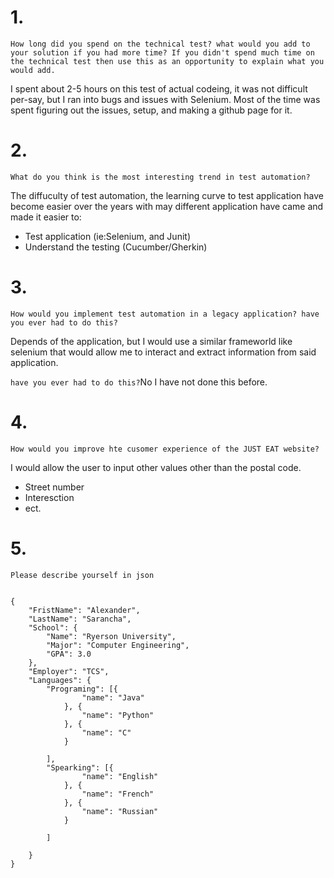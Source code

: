 # 1.

`How long did you spend on the technical test? what would you add to your solution if you had more time? If you didn't spend much time on the technical test then use this as an opportunity to explain what you would add.`

I spent about 2-5 hours on this test of actual codeing, it was not difficult per-say, but I ran into bugs and issues with Selenium. Most of the time was spent figuring out the issues, setup, and making a github page for it. 

# 2.
`What do you think is the most interesting trend in test automation?`

The diffuculty of test automation, the learning curve to test application have become easier over the years with may different application have came and made it easier to:
* Test application (ie:Selenium, and Junit)
* Understand the testing (Cucumber/Gherkin)

# 3. 
`How would you implement test automation in a legacy application? have you ever had to do this?`

Depends of the application, but I would use a similar frameworld like selenium that would allow me to interact and extract information from said application. 

`have you ever had to do this?`No I have not done this before.

# 4. 
`How would you improve hte cusomer experience of the JUST EAT website?`

I would allow the user to input other values other than the postal code. 
* Street number 
* Interesction 
* ect.

# 5. 
`Please describe yourself in json`

```

{
	"FristName": "Alexander",
	"LastName": "Sarancha",
	"School": {
		"Name": "Ryerson University",
		"Major": "Computer Engineering",
		"GPA": 3.0
	},
	"Employer": "TCS",
	"Languages": {
		"Programing": [{
				"name": "Java"
			}, {
				"name": "Python"
			}, {
				"name": "C"
			}

		],
		"Spearking": [{
				"name": "English"
			}, {
				"name": "French"
			}, {
				"name": "Russian"
			}

		]

	}
}
```
